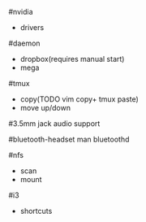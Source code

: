 #nvidia
- drivers

#daemon
- dropbox(requires manual start)
- mega

#tmux
- copy(TODO vim copy+ tmux paste)
- move up/down

#3.5mm jack
audio support

#bluetooth-headset
man bluetoothd

#nfs
- scan
- mount

#i3
- shortcuts
